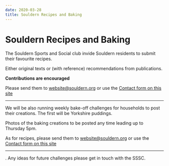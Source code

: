 ```yaml
---
date: 2020-03-28
title: Souldern Recipes and Baking
---
```


# Souldern Recipes and Baking


The Souldern Sports and Social club invide Souldern residents to
submit their favourite  recipes.

Either original texts or (with
reference) recommendations from publications.

**Contributions are encouraged**

Please send them to
  [website@souldern.org](mailto::webstite@souldern.org)
  or use the
  [Contact form on this site](/home/contact-website)

---

We will be also running weekly bake-off challenges for households to post their creations. The first will be Yorkshire puddings.

Photos of the baking creations to be posted any time leading up to Thursday 5pm.

As for recipes, please send them to
  [website@souldern.org](mailto::webstite@souldern.org)
  or use the
  [Contact form on this site](/home/contact-website)


---
.
Any ideas for future challenges please get in touch with the SSSC.

